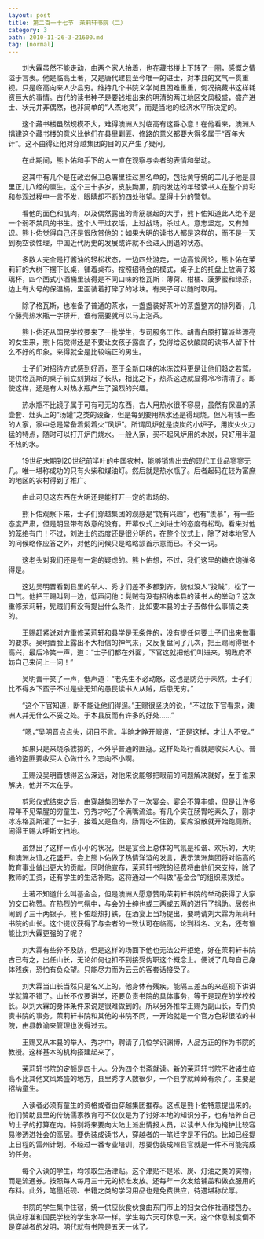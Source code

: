 ```yaml
---
layout: post
title: 第二百一十七节　茉莉轩书院（二）
category: 3
path: 2010-11-26-3-21600.md
tag: [normal]
---
```


　　刘大霖虽然不能走动，由两个家人抬着，也在藏书楼上下转了一圈，感慨之情溢于言表。他是临高土著，又是唐代建县至今唯一的进士，对本县的文气一贯重视。只是临高向来人少县穷。维持几个书院义学尚且困难重重，何况搞藏书这样耗资巨大的事情。古代的读书种子是要钱堆出来的明清的两江地区文风极盛，盛产进士、状元并非偶然，也非简单的“人杰地灵”，而是当地的经济水平所决定的。

　　这个藏书楼虽然规模不大，难得澳洲人对临高有这番心意！在他看来，澳洲人捐建这个藏书楼的意义比他们在县里剿匪、修路的意义都要大得多属于“百年大计”。这不由得让他对穿越集团的目的又产生了疑问。

　　在此期间，熊卜佑和手下的人一直在观察与会者的表情和举动。

　　这其中有几个是在政治保卫总署里挂过黑名单的，包括黄守统的二儿子他是县里正儿八经的廪生。这个三十多岁，皮肤黝黑，肌肉发达的年轻读书人在整个剪彩和参观过程中一言不发，眼睛却不断的四处张望。显得十分的警觉。

　　看他的面色和肌肉，以及偶然露出的青筋暴起的大手，熊卜佑知道此人绝不是一个弱不禁风的书生。这个人干过农活，上过战场，杀过人。意志坚定，又有知识。熊卜佑觉得自己还是很欣赏他的：如果大明的读书人都是这样的，而不是一天到晚空谈性理，中国近代历史的发展或许就不会进入倒退的状态。

　　多数人完全是打酱油的轻松状态，一边四处游走，一边高谈阔论，熊卜佑在茉莉轩的大树下摆下长桌，铺着桌布。按照招待会的模式，桌子上的托盘上放满了玻璃杯，四个西式小酒桶里装得是不同口味的格瓦斯：薄荷、柑橘、菠萝蜜和绿茶，边上有大号的保温桶，里面装着打碎了的冰块。有夹子可以随时取用。

　　除了格瓦斯，也准备了普通的茶水，一盏盏装好茶叶的茶盏整齐的排列着，几个藤壳热水瓶一字排开，谁有需要就可以马上泡茶。

　　熊卜佑还从国民学校要来了一批学生，专司服务工作。胡青白原打算派些漂亮的女生来，熊卜佑觉得还是不要让女孩子露面了，免得给这伙酸腐的读书人留下什么不好的印象。来得就全是比较端正的男生。

　　士子们对招待方式感到好奇，至于全新口味的冰冻饮料更是让他们趋之若鹜。提供格瓦斯的桌子前立刻排起了长队，相比之下，热茶这边就显得冷冷清清了。即使这样，还是有人对热水瓶产生了强烈的兴趣。

　　热水瓶不比镜子属于可有可无的东西，古人用热水很不容易，虽然有保温的茶壶套、灶头上的“汤罐”之类的设备，但是每到要用热水还是得现烧。但凡有钱一些的人家，家中总是常备着焖着火“风炉”。所谓风炉就是烧炭的小炉子，用炭火火力猛的特点，随时可以打开炉门烧水。一般人家，买不起风炉用的木炭，只好用半温不热的水。

　　19世纪末期到20世纪前半叶的中国农村，能够销售出去的现代工业品寥寥无几。唯一堪称成功的只有火柴和煤油灯。然后就是热水瓶了。后者起码在较为富庶的地区的农村得到了推广。

　　由此可见这东西在大明还是能打开一定的市场的。

　　熊卜佑观察下来，士子们穿越集团的观感是“饶有兴趣”，也有“羡慕”，有一些态度严肃，但是明显带有敌意的没有。开幕仪式上刘进士的态度有松动。看来对他的笼络有门！不过，刘进士的态度还是很分明的，在整个仪式上，除了对本地官人的问候略作应答之外，对他的问候只是略略颔首示意而已。不交一词。

　　这老头对我们还是有一定的疑虑的。熊卜佑想，不过，我们这里的糖衣炮弹多得是。

　　这边吴明晋看到县里的举人、秀才们差不多都到齐，貌似没人“投贼”，松了一口气。他把王赐叫到一边，低声问他：髡贼有没有招纳本县的读书人的举动？这次重修茉莉轩，髡贼们有没有提出什么条件，比如要本县的士子去做什么事情之类的。

　　王赐赶紧说对方重修茉莉轩和县学是无条件的，没有提任何要士子们出来做事的要求。吴明晋脸上露出不大相信的神气来，又反复盘问了几次，把王赐闹得很不高兴，最后冷笑一声，道：“士子们都在外面，下官这就把他们叫进来，明政府不妨自己来问上一问！”

　　吴明晋干笑了一声，低声道：“老先生不必动怒，这也是防范于未然。士子们比不得乡下蛮子不过是些无知的愚民读书人从贼，后患无穷。”

　　“这个下官知道，断不能让他们得逞。”王赐很坚决的说，“不过依下官看来，澳洲人并无什么不妥之处。于本县反而有许多的好处……”

　　“嗯，”吴明晋点点头，闭目不言。半晌才睁开眼道，“正是这样，才让人不安。”

　　如果只是来烧杀掳掠的，不外乎普通的匪寇。这样处处行善就是收买人心。普通的盗匪要收买人心做什么？志向不小啊。

　　王赐没吴明晋想得这么深远，对他来说能够把眼前的问题解决就好，至于谁来解决，他并不太在乎。

　　剪彩仪式结束之后，由穿越集团举办了一次宴会。宴会不算丰盛，但是让许多常年不见荤腥的穷童生、穷秀才吃了个满嘴流油。有几个实在肠胃吃素久了，刚才冰冻格瓦斯灌了一肚子，接着又是鱼肉，肠胃吃不住劲，宴席没散就开始跑厕所。闹得王赐大呼斯文扫地。

　　虽然出了这样一点小小的状况，但是宴会上总体的气氛是和谐、欢乐的，大明和澳洲友谊之花盛开。会上熊卜佑做了热情洋溢的发言，表示澳洲集团将对临高的教育事业做出更大的贡献。同时他宣布，茉莉轩书院的经费将由他们来支持，除了教师的工资，还有学生的生活补贴。这将通过一个叫做“基金会”的组织来拨给。

　　土著不知道什么叫基金会，但是澳洲人愿意赞助茉莉轩书院的举动获得了大家的交口称赞。在热烈的气氛中，与会的士绅也或三两或五两的进行了捐助。居然也闹到了三十两银子。熊卜佑趁热打铁，在酒宴上当场提出，要聘请刘大霖为茉莉轩书院的山长。这个提议获得了与会者的一致认可在临高，论到科名、文名，还有谁能比刘大霖更强的了呢？

　　刘大霖有些猝不及防，但是这样的场面下他也无法公开拒绝，好在茉莉轩书院古已有之，出任山长，无论如何也扣不到接受伪职这个概念上。便说了几句自己身体残疾，恐怕有负众望。只能尽力而为云云的客套话接受了。

　　刘大霖当山长当然只是名义上的，他身体有残疾，能隔三差五的来巡视下讲讲学就算不错了。山长不仅要讲学，还要负责书院的具体事务，等于是现在的学校校长。以刘大霖的身体条件来说是很难做到的。所以另外推举王赐为副山长，专门负责书院的事务。茉莉轩书院和其他的书院不同，一开始就是一个官方色彩很浓的书院，由县教谕来管理也说得过去。

　　王赐又从本县的举人、秀才中，聘请了几位学识渊博，人品方正的作为书院的教授。这样基本的机构搭建起来了。

　　茉莉轩书院的定额是四十人。分为四个书斋就读。新的茉莉轩书院不收诸生临高不比其他文风繁盛的地方，县里秀才人数很少，一个县学就绰绰有余了。主要是招纳童生。

　　入读者必须有童生的资格或者由穿越集团推荐。这点是熊卜佑特意提出来的。他们赞助县里的传统儒家教育可不仅仅是为了讨好本地的知识分子，也有培养自己的士子的打算在内。特别将来要向大陆上派出情报人员，以读书人作为掩护比较容易渗透进社会的高层。要伪装成读书人，穿越者的一笔烂字是不行的。比如已经提上日程的雷州计划。不经过一番专业培训，想要伪装成州县官就是一件不可能完成的任务。

　　每个入读的学生，均领取生活津贴。这个津贴不是米、炭、灯油之类的实物，而是流通券。按照每人每月三十元的标准发放。还每年一次发给铺盖和做衣服用的布料。此外，笔墨纸砚、书籍之类的学习用品也是免费供应，待遇堪称优厚。

　　书院的学生集中住宿，统一供应伙食伙食由东门市上的妇女合作社酒楼包办。供应标准和国民学校的学生水平一样。学生每六天可休息一天。这个休息制度倒不是穿越者的发明，明代就有书院是五天一休了。